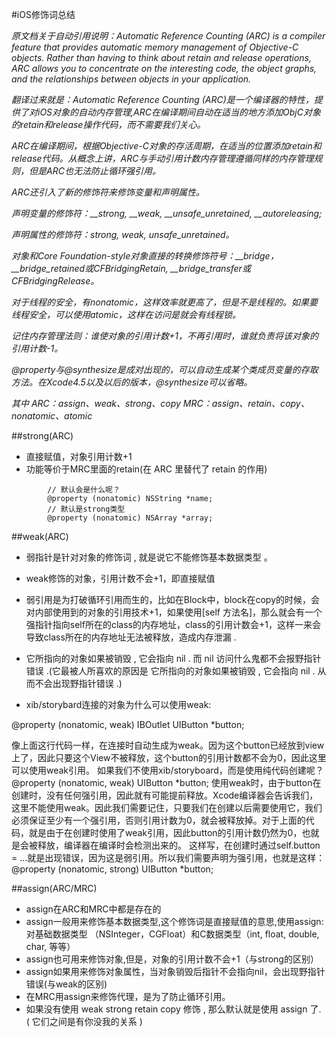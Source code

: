
#iOS修饰词总结

<em> 原文档关于自动引用说明：Automatic Reference Counting (ARC) is a compiler feature that provides automatic memory management of Objective-C objects. Rather than having to think about retain and release operations, ARC allows you to concentrate on the interesting code, the object graphs, and the relationships between objects in your application.
        
翻译过来就是：Automatic Reference Counting (ARC)是一个编译器的特性，提供了对iOS对象的自动内存管理,ARC在编译期间自动在适当的地方添加ObjC对象的retain和release操作代码，而不需要我们关心。
        
ARC在编译期间，根据Objective-C对象的存活周期，在适当的位置添加retain和release代码。从概念上讲，ARC与手动引用计数内存管理遵循同样的内存管理规则，但是ARC也无法防止循环强引用。
        
ARC还引入了新的修饰符来修饰变量和声明属性。
        
声明变量的修饰符：__strong, __weak, __unsafe_unretained, __autoreleasing;
        
声明属性的修饰符：strong, weak, unsafe_unretained。
        
对象和Core Foundation-style对象直接的转换修饰符号：__bridge，__bridge_retained或CFBridgingRetain, __bridge_transfer或CFBridgingRelease。
        
 对于线程的安全，有nonatomic，这样效率就更高了，但是不是线程的。如果要线程安全，可以使用atomic，这样在访问是就会有线程锁。
        
记住内存管理法则：谁使对象的引用计数+1，不再引用时，谁就负责将该对象的引用计数-1。

@property与@synthesize是成对出现的，可以自动生成某个类成员变量的存取方法。在Xcode4.5以及以后的版本，@synthesize可以省略。

其中
 ARC：assign、weak、strong、copy
 MRC：assign、retain、copy、nonatomic、atomic
 
 
 </em>

##strong(ARC)
 - 直接赋值，对象引用计数+1
 - 功能等价于MRC里面的retain(在 ARC 里替代了 retain 的作用)
```objc
        // 默认会是什么呢？
        @property (nonatomic) NSString *name;
        // 默认是strong类型
        @property (nonatomic) NSArray *array;
```

##weak(ARC)
 - 弱指针是针对对象的修饰词 , 就是说它不能修饰基本数据类型 。
 - weak修饰的对象，引用计数不会+1，即直接赋值
 - 弱引用是为打破循环引用而生的，比如在Block中，block在copy的时候，会对内部使用到的对象的引用技术+1，如果使用[self 方法名]，那么就会有一个强指针指向self所在的class的内存地址，class的引用计数会+1，这样一来会导致class所在的内存地址无法被释放，造成内存泄漏 .
 - 它所指向的对象如果被销毁 , 它会指向 nil . 而 nil 访问什么鬼都不会报野指针错误 .(它最被人所喜欢的原因是 它所指向的对象如果被销毁 , 它会指向 nil . 从而不会出现野指针错误 .)

- xib/storybard连接的对象为什么可以使用weak:

@property (nonatomic, weak) IBOutlet UIButton *button;

像上面这行代码一样，在连接时自动生成为weak。因为这个button已经放到view上了，因此只要这个View不被释放，这个button的引用计数都不会为0，因此这里可以使用weak引用。
如果我们不使用xib/storyboard，而是使用纯代码创建呢？
@property (nonatomic, weak) UIButton *button;
 使用weak时，由于button在创建时，没有任何强引用，因此就有可能提前释放。Xcode编译器会告诉我们，这里不能使用weak。因此我们需要记住，只要我们在创建以后需要使用它，我们必须保证至少有一个强引用，否则引用计数为0，就会被释放掉。对于上面的代码，就是由于在创建时使用了weak引用，因此button的引用计数仍然为0，也就是会被释放，编译器在编译时会检测出来的。
 这样写，在创建时通过self.button = ...就是出现错误，因为这是弱引用。所以我们需要声明为强引用，也就是这样：
@property (nonatomic, strong) UIButton *button;

##assign(ARC/MRC)
  - assign在ARC和MRC中都是存在的
  - assign一般用来修饰基本数据类型,这个修饰词是直接赋值的意思,使用assign: 对基础数据类型 （NSInteger，CGFloat）和C数据类型（int, float, double, char, 等等）
  - assign也可用来修饰对象,但是，对象的引用计数不会+1（与strong的区别）
  - assign如果用来修饰对象属性，当对象销毁后指针不会指向nil，会出现野指针错误(与weak的区别)
  - 在MRC用assign来修饰代理，是为了防止循环引用。
  - 如果没有使用 weak strong retain copy 修饰 , 那么默认就是使用 assign 了. ( 它们之间是有你没我的关系 )
  

  
  
  
  
  
  
  
  
  
  
  
  
  
  
  
  
  